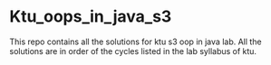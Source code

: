 # Ktu_oops_in_java_s3


This repo contains all the solutions for ktu s3 oop in java lab.
All the solutions are in order of the cycles listed in the lab syllabus of ktu.
